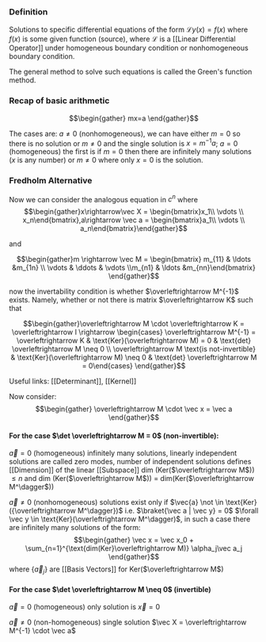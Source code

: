 ### Definition
Solutions to specific differential equations of the form $\mathcal L y(x) = f(x)$ where $f(x)$ is some given function (source), where $\mathcal L$ is a [[Linear Differential Operator]] under homogeneous boundary condition or nonhomogeneous boundary condition.

The general method to solve such equations is called the Green's function method. 

### Recap of basic arithmetic
$$\begin{gather} mx=a \end{gather}$$

The cases are: $a \neq 0$ (nonhomogeneous), we can have either $m=0$ so there is no solution or $m\neq0$ and the single solution is $x = m^{-1}a$; $a = 0$ (homogeneous) the first is if $m = 0$ then there are infinitely many solutions ($x$ is any number) or $m\neq0$ where only $x = 0$ is the solution.

### Fredholm Alternative

Now we can consider the analogous equation in $c^n$ where $$\begin{gather}x\rightarrow\vec X = \begin{bmatrix}x_1\\ \vdots \\ x_n\end{bmatrix},a\rightarrow \vec a = \begin{bmatrix}a_1\\ \vdots \\ a_n\end{bmatrix}\end{gather}$$

and 

$$\begin{gather}m \rightarrow \vec M = \begin{bmatrix} m_{11} & \ldots &m_{1n} \\ \vdots & \ddots & \vdots \\m_{n1} & \ldots &m_{nn}\end{bmatrix} \end{gather}$$

now the invertability condition is whether $\overleftrightarrow M^{-1}$ exists. Namely, whether or not there is matrix $\overleftrightarrow K$ such that 

$$\begin{gather}\overleftrightarrow M \cdot \overleftrightarrow K = \overleftrightarrow I \rightarrow  \begin{cases}  \overleftrightarrow M^{-1} = \overleftrightarrow K & \text{Ker}(\overleftrightarrow M) = 0 & \text{det} \overleftrightarrow M \neq 0 \\ \overleftrightarrow M \text{is not-invertible} & \text{Ker}(\overleftrightarrow M) \neq 0 & \text{det} \overleftrightarrow M = 0\end{cases} \end{gather}$$

Useful links: [[Determinant]], [[Kernel]]

Now consider: 
$$\begin{gather} \overleftrightarrow M \cdot \vec x = \vec a  \end{gather}$$

#### For the case $\det \overleftrightarrow M = 0$ (non-invertible): 

$\vec a = 0$ (homogeneous) infinitely many solutions, linearly independent solutions are called zero modes, number of independent solutions defines [[Dimension]] of the linear [[Subspace]] dim (Ker($\overleftrightarrow M$)) $\leq n$ and dim (Ker($\overleftrightarrow M$)) = dim(Ker($\overleftrightarrow M^\dagger$))

$\vec a \neq 0$ (nonhomogeneous) solutions exist only if $\vec{a} \not \in \text{Ker} ({\overleftrightarrow M^\dagger})$ i.e. $\braket{\vec a | \vec y} = 0$  $\forall \vec y \in \text{Ker}(\overleftrightarrow M^\dagger)$, in such a case there are infinitely many solutions of the form: $$\begin{gather} \vec x = \vec x_0 + \sum_{n=1}^{\text{dim(Ker}\overleftrightarrow M)} \alpha_j\vec a_j \end{gather}$$ where $\{\vec a_j\}$ are [[Basis Vectors]] for Ker($\overleftrightarrow M$)

#### For the case $\det \overleftrightarrow M \neq 0$ (invertible)

$\vec a = 0$ (homogeneous) only solution is $\vec x = 0$ 

$\vec a \neq 0$ (non-homogeneous) single solution $\vec X = \overleftrightarrow M^{-1} \cdot \vec a$